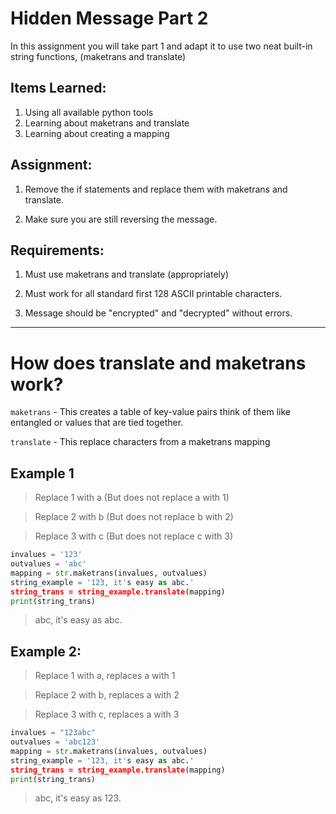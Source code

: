 # Hidden Message Part 2

In this assignment you will take part 1 and adapt it to use two neat built-in string functions, (maketrans and translate)


## Items Learned:
1. Using all available python tools
1. Learning about maketrans and translate
1. Learning about creating a mapping

## Assignment:
 1. Remove the if statements and replace them with maketrans and translate.

 2. Make sure you are still reversing the message.


## Requirements:
 1. Must use maketrans and translate (appropriately)

 2. Must work for all standard first 128 ASCII printable characters.

 3. Message should be "encrypted" and "decrypted" without errors.
 
---

# How does translate and maketrans work?

`maketrans` - This creates a table of key-value pairs think of them like entangled or values that are tied together.

`translate` - This replace characters from a maketrans mapping


## Example 1
> Replace 1 with a (But does not replace a with 1)

> Replace 2 with b (But does not replace b with 2)

> Replace 3 with c (But does not replace c with 3)

```python
invalues = '123'
outvalues = 'abc'
mapping = str.maketrans(invalues, outvalues)
string_example = '123, it's easy as abc.'
string_trans = string_example.translate(mapping)
print(string_trans)
```
> abc, it's easy as abc.


## Example 2:
> Replace 1 with a, replaces a with 1

> Replace 2 with b, replaces a with 2

> Replace 3 with c, replaces a with 3

```python
invalues = "123abc"
outvalues = 'abc123'
mapping = str.maketrans(invalues, outvalues)
string_example = '123, it's easy as abc.'
string_trans = string_example.translate(mapping)
print(string_trans)
```
> abc, it's easy as 123.

